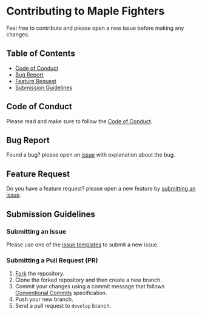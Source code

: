 # Contributing to Maple Fighters

Feel free to contribute and please open a new issue before making any changes.

## Table of Contents

 - [Code of Conduct](#coc)
 - [Bug Report](#bug)
 - [Feature Request](#feature)
 - [Submission Guidelines](#submit)

## <a name="coc"></a> Code of Conduct

Please read and make sure to follow the [Code of Conduct](https://github.com/benukhanov/maple-fighters/blob/develop/CODE_OF_CONDUCT.md).

## <a name="bug"></a> Bug Report

Found a bug? please open an [issue](#submit-issue) with explanation about the bug.

## <a name="feature"></a> Feature Request

Do you have a feature request? please open a new feature by [submitting an issue](#submit-issue).

## <a name="submit"></a> Submission Guidelines

### <a name="submit-issue"></a> Submitting an Issue

Please use one of the [issue templates](https://github.com/benukhanov/maple-fighters/issues/new/choose) to submit a new issue.

### <a name="submit-pr"></a> Submitting a Pull Request (PR)

1. [Fork](https://github.com/benukhanov/maple-fighters/fork) the repository.
2. Clone the forked repository and then create a new branch.
3. Commit your changes using a commit message that follows [Conventional Commits](https://www.conventionalcommits.org) specification.
4. Push your new branch.
5. Send a pull request to `develop` branch.
